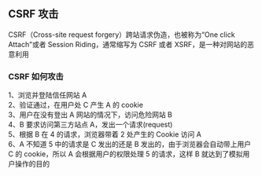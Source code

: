 ## CSRF 攻击

CSRF（Cross-site request forgery）跨站请求伪造，也被称为“One click Attach”或者 Session Riding，通常缩写为 CSRF 或者 XSRF，是一种对网站的恶意利用

### CSRF 如何攻击

1、浏览并登陆信任网站 A  
2、验证通过，在用户处 C 产生 A 的 cookie  
3、用户在没有登出 A 网站的情况下，访问危险网站 B  
4、B 要求访问第三方站点 A，发出一个请求(request)  
5、根据 B 在 4 的请求，浏览器带着 2 处产生的 Cookie 访问 A  
6、A 不知道 5 中的请求是 C 发出的还是 B 发出的，由于浏览器会自动带上用户 C 的 cookie，所以 A 会根据用户的权限处理 5 的请求，这样 B 就达到了模拟用户操作的目的
